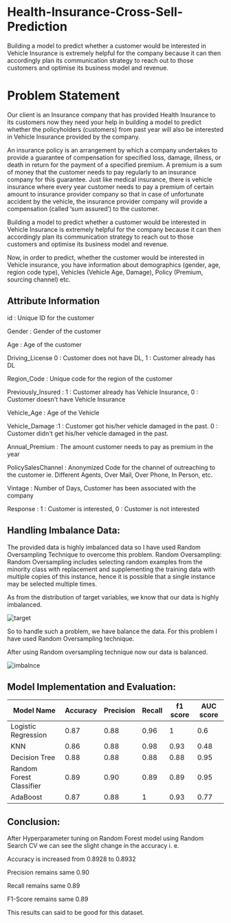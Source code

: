 # Health-Insurance-Cross-Sell-Prediction
Building a model to predict whether a customer would be interested in Vehicle Insurance is extremely helpful for the company because it can then accordingly plan its communication strategy to reach out to those customers and optimise its business model and revenue.

# Problem Statement
Our client is an Insurance company that has provided Health Insurance to its customers now they need your help in building a model to predict whether the policyholders (customers) from past year will also be interested in Vehicle Insurance provided by the company.

An insurance policy is an arrangement by which a company undertakes to provide a guarantee of compensation for specified loss, damage, illness, or death in return for the payment of a specified premium. A premium is a sum of money that the customer needs to pay regularly to an insurance company for this guarantee.
Just like medical insurance, there is vehicle insurance where every year customer needs to pay a premium of certain amount to insurance provider company so that in case of unfortunate accident by the vehicle, the insurance provider company will provide a compensation (called ‘sum assured’) to the customer.

Building a model to predict whether a customer would be interested in Vehicle Insurance is extremely helpful for the company because it can then accordingly plan its communication strategy to reach out to those customers and optimise its business model and revenue.

Now, in order to predict, whether the customer would be interested in Vehicle insurance, you have information about demographics (gender, age, region code type), Vehicles (Vehicle Age, Damage), Policy (Premium, sourcing channel) etc.

## Attribute Information
id : Unique ID for the customer

Gender : Gender of the customer

Age : Age of the customer

Driving_License 0 : Customer does not have DL, 1 : Customer already has DL

Region_Code : Unique code for the region of the customer

Previously_Insured : 1 : Customer already has Vehicle Insurance, 0 : Customer doesn't have Vehicle Insurance

Vehicle_Age : Age of the Vehicle

Vehicle_Damage :1 : Customer got his/her vehicle damaged in the past. 0 : Customer didn't get his/her vehicle damaged in the past.

Annual_Premium : The amount customer needs to pay as premium in the year

PolicySalesChannel : Anonymized Code for the channel of outreaching to the customer ie. Different Agents, Over Mail, Over Phone, In Person, etc.

Vintage : Number of Days, Customer has been associated with the company

Response : 1 : Customer is interested, 0 : Customer is not interested

## Handling Imbalance Data:
The provided data is highly imbalanced data so I have used Random Oversampling Technique to overcome this problem.
Random Oversampling: Random Oversampling includes selecting random examples from the minority class with replacement and supplementing the training data with multiple copies of this instance, hence it is possible that a single instance may be selected multiple times.

As from the distribution of target variables, we know that our data is highly imbalanced.

![target](https://user-images.githubusercontent.com/89305804/156879197-70ff674f-842d-4796-9f16-0778642ed9b4.png)

So to handle such a problem, we have balance  the data. For this problem I have used Random Oversampling technique.

After using Random oversampling technique now our data is balanced.

![imbalnce](https://user-images.githubusercontent.com/89305804/156879171-4c8309a8-0375-4132-80cd-9aa3408b8d5f.png)


## Model Implementation and Evaluation:

Model Name                           | Accuracy | Precision | Recall | f1 score | AUC score |
----------                           |----------|-----------|--------|----------|-----------|
Logistic Regression                  | 0.87     | 0.88      | 0.96   | 1        | 0.6       |
KNN                                  | 0.86     | 0.88      | 0.98   | 0.93     | 0.48      |
Decision Tree                        | 0.88     | 0.88      | 0.88   | 0.88     | 0.95      |
Random Forest Classifier             | 0.89     | 0.90      | 0.89   | 0.89     | 0.95      |
AdaBoost                             | 0.87     | 0.88      | 1      | 0.93     | 0.77      |



## Conclusion:
After Hyperparameter tuning on Random Forest model using Random Search CV we can see the slight change in the accuracy i. e.

Accuracy is increased from 0.8928 to 0.8932

Precision remains same 0.90

Recall remains same 0.89

F1-Score remains same 0.89

This results can said to be good for this dataset.














